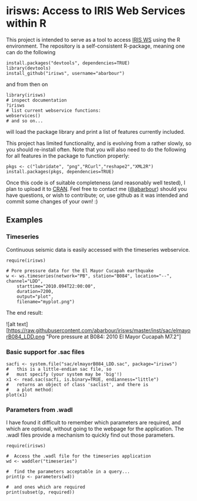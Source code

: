irisws: Access to IRIS Web Services within R
======

This project is intended to serve as a tool
to access
[IRIS WS](http://service.iris.edu/) using the R environment.
The repository is a self-consistent R-package, meaning
one can do the following
~~~~~{.R}
install.packages("devtools", dependencies=TRUE)
library(devtools)
install_github("irisws", username="abarbour")
~~~~~
and from then on
~~~~~{.R}
library(irisws)
# inspect documentation
?irisws
# list current webservice functions:
webservices()  
# and so on...
~~~~~
will load the package library
and print a list of features currently included.  

This project has limited functionality, and is evolving from
a rather slowly, so you should re-install often.
Note that you will also need to do the following
for all features in the package to function properly:
~~~~~{.R}
pkgs <- c("lubridate", "png","RCurl","reshape2","XML2R")
install.packages(pkgs, dependencies=TRUE)
~~~~~

Once this code is of suitable
completeness (and reasonably well tested), 
I plan to upload it to [CRAN](http://cran.r-project.org/).
Feel free to contact me 
(<a href="https://github.com/abarbour" class="user-mention">@abarbour</a>)
should you have questions, or wish to contribute; or, use github as it was
intended and commit some changes of your own! :)

Examples
--------

### Timeseries

Continuous seismic data is easily accessed with the timeseries webservice.

~~~~~{.R}
require(irisws)

# Pore pressure data for the El Mayor Cucapah earthquake
w <- ws.timeseries(network="PB", station="B084", location="--", channel="LDD",
	starttime="2010.094T22:00:00", 
	duration=7200, 
	output="plot", 
	filename="myplot.png")
~~~~~

The end result:

![alt text][https://raw.githubusercontent.com/abarbour/irisws/master/inst/sac/elmayorB084_LDD.png "Pore pressure at B084: 2010 El Mayor Cucapah M7.2"]

### Basic support for .sac files

~~~~~{.R}
sacfi <- system.file("sac/elmayorB084_LDD.sac", package="irisws")
#   this is a little-endian sac file, so
#   must specify (your system may be 'big'!)
x1 <- read.sac(sacfi, is.binary=TRUE, endianness="little")
#   returns an object of class 'saclist', and there is
#   a plot method:
plot(x1)
~~~~~

### Parameters from .wadl

I have found it difficult to remember which parameters are
required, and which are optional, without going to
the webpage for the application.  The .wadl files provide
a mechanism to quickly find out those parameters.

~~~~~{.R}
require(irisws)

#  Access the .wadl file for the timeseries application
wd <- waddler("timeseries")

#  find the parameters acceptable in a query...
print(p <- parameters(wd))

#  and ones which are required
print(subset(p, required))
~~~~~
